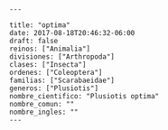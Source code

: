 
      ---

      title: "optima"
      date: 2017-08-18T20:46:32-06:00
      draft: false
      reinos: ["Animalia"]
      divisiones: ["Arthropoda"]
      clases: ["Insecta"]
      ordenes: ["Coleoptera"]
      familias: ["Scarabaeidae"]
      generos: ["Plusiotis"]
      nombre_cientifico: "Plusiotis optima"
      nombre_comun: ""
      nombre_ingles: ""
      ---

      